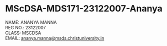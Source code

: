 # MScDSA-MDS171-23122007-Ananya


NAME: ANANYA MANNA     
REG NO.: 23122007    
CLASS: MSCDSA     
EMAIL: ananya.manna@msds.christuniversity.in

